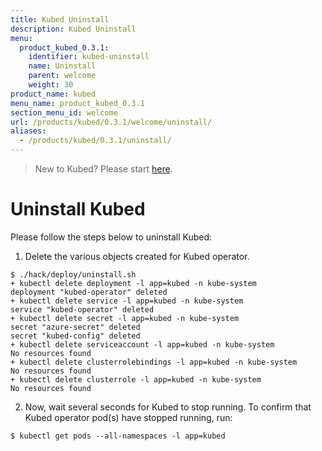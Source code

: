 ```yaml
---
title: Kubed Uninstall
description: Kubed Uninstall
menu:
  product_kubed_0.3.1:
    identifier: kubed-uninstall
    name: Uninstall
    parent: welcome
    weight: 30
product_name: kubed
menu_name: product_kubed_0.3.1
section_menu_id: welcome
url: /products/kubed/0.3.1/welcome/uninstall/
aliases:
  - /products/kubed/0.3.1/uninstall/
---
```


> New to Kubed? Please start [here](/docs/guides/README.md).

# Uninstall Kubed
Please follow the steps below to uninstall Kubed:

1. Delete the various objects created for Kubed operator.
```console
$ ./hack/deploy/uninstall.sh
+ kubectl delete deployment -l app=kubed -n kube-system
deployment "kubed-operator" deleted
+ kubectl delete service -l app=kubed -n kube-system
service "kubed-operator" deleted
+ kubectl delete secret -l app=kubed -n kube-system
secret "azure-secret" deleted
secret "kubed-config" deleted
+ kubectl delete serviceaccount -l app=kubed -n kube-system
No resources found
+ kubectl delete clusterrolebindings -l app=kubed -n kube-system
No resources found
+ kubectl delete clusterrole -l app=kubed -n kube-system
No resources found
```

2. Now, wait several seconds for Kubed to stop running. To confirm that Kubed operator pod(s) have stopped running, run:
```console
$ kubectl get pods --all-namespaces -l app=kubed
```
